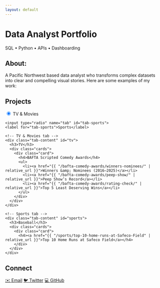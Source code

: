 ```yaml
---
layout: default
---
```


# Data Analyst Portfolio

<p class="subtitle">SQL • Python • APIs • Dashboarding</p>

<section id="about">
  <h2>About:</h2>
  <p>
    A Pacific Northwest based data analyst who transforms complex datasets into clear and compelling visual stories. Here are some examples of my work:
  </p>
</section>

<section id="projects">
  <h2>Projects</h2>

  <div class="tabs">
    <!-- Tab selectors -->
    <input type="radio" name="tab" id="tab-tv" checked>
    <label for="tab-tv">TV &amp; Movies</label>

    <input type="radio" name="tab" id="tab-sports">
    <label for="tab-sports">Sports</label>

    <!-- TV & Movies tab -->
    <div class="tab-content" id="tv">
      <h3>TV</h3>
      <div class="cards">
        <div class="card">
          <h4>BAFTA Scripted Comedy Awards</h4>
          <ul>
            <li><a href="{{ "/bafta-comedy-awards/winners-nominees/" | relative_url }}">Winners &amp; Nominees (2016–2025)</a></li>
            <li><a href="{{ "/bafta-comedy-awards/peep-show/" | relative_url }}">Peep Show’s Record</a></li>
            <li><a href="{{ "/bafta-comedy-awards/rating-check/" | relative_url }}">Top 5 Least Deserving Wins</a></li>
          </ul>
        </div>
      </div>
    </div>

    <!-- Sports tab -->
    <div class="tab-content" id="sports">
      <h3>Baseball</h3>
      <div class="cards">
        <div class="card">
          <h4><a href="{{ "/sports/top-10-home-runs-at-Safeco-Field" | relative_url }}">Top 10 Home Runs at Safeco Field</a></h4>
        </div>
      </div>
    </div>
  </div>
</section>

<section id="contact">
  <h2>Connect</h2>
  <div class="social-links">
    <a href="mailto:masoncolborn@gmail.com">✉️ Email</a>
    <a href="https://twitter.com/relaxedmason">🐦 Twitter</a>
    <a href="https://github.com/relaxedmason">💻 GitHub</a>
  </div>
</section>
